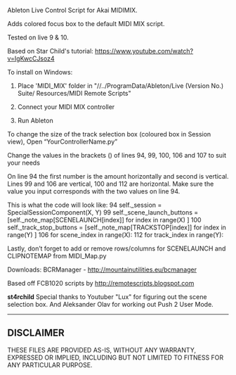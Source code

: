 Ableton Live Control Script for Akai MIDIMIX.

Adds colored focus box to the default MIDI MIX script.

Tested on live 9 & 10.

Based on Star Child's tutorial: https://www.youtube.com/watch?v=IgKwcCJsoz4


To install on Windows:

  1. Place 'MIDI_MIX' folder in "//../ProgramData/Ableton/Live (Version No.) Suite/     Resources/MIDI Remote Scripts"

  2. Connect your MIDI MIX controller

  3. Run Ableton





To change the size of the track selection box (coloured box in Session view),
Open “YourControllerName.py”

Change the values in the brackets () of lines 94, 99, 100, 106 and 107 to suit your needs

On line 94 the first number is the amount horizontally and second is vertical.
Lines 99 and 106 are vertical,
100 and 112 are horizontal.
Make sure the value you input corresponds with the two values on line 94.


This is what the code will look like:
94        self._session = SpecialSessionComponent(X, Y)
99        self._scene_launch_buttons = [self._note_map[SCENELAUNCH[index]] for index in range(X) ]
100       self._track_stop_buttons = [self._note_map[TRACKSTOP[index]] for index in range(Y) ]
106       for scene_index in range(X):
112       for track_index in range(Y):

Lastly, don’t forget to add or remove rows/columns for SCENELAUNCH and CLIPNOTEMAP from MIDI_Map.py


Downloads:
BCRManager - 	    http://mountainutilities.eu/bcmanager

Based off FCB1020 scripts by http://remotescripts.blogspot.com

**st4rchild**
Special thanks to Youtuber "Lux" for figuring out the scene selection box.
And Aleksander Olav for working out Push 2 User Mode.

  ----------
  DISCLAIMER
  ----------

THESE FILES ARE PROVIDED AS-IS, WITHOUT ANY WARRANTY, EXPRESSED OR IMPLIED, INCLUDING BUT NOT LIMITED TO FITNESS FOR ANY PARTICULAR PURPOSE.
